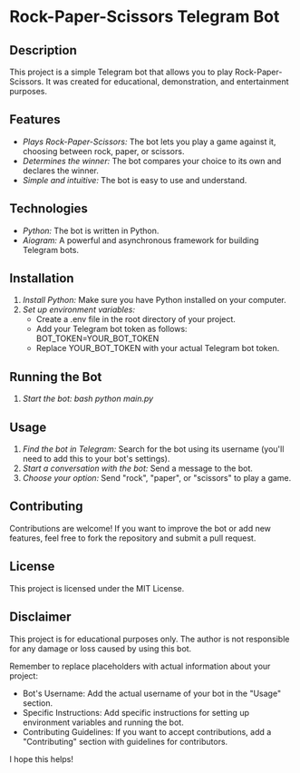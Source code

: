 # Rock-Paper-Scissors Telegram Bot

## Description

This project is a simple Telegram bot that allows you to play Rock-Paper-Scissors. It was created for educational, demonstration, and entertainment purposes.

## Features

* *Plays Rock-Paper-Scissors:* The bot lets you play a game against it, choosing between rock, paper, or scissors.
* *Determines the winner:* The bot compares your choice to its own and declares the winner.
* *Simple and intuitive:* The bot is easy to use and understand.

## Technologies

* *Python:* The bot is written in Python.
* *Aiogram:*  A powerful and asynchronous framework for building Telegram bots.

## Installation

1. *Install Python:* Make sure you have Python installed on your computer.
2. *Set up environment variables:* 
   - Create a .env file in the root directory of your project.
   - Add your Telegram bot token as follows:  
   BOT_TOKEN=YOUR_BOT_TOKEN
   - Replace YOUR_BOT_TOKEN with your actual Telegram bot token.

## Running the Bot

1. *Start the bot:*
   *bash*
   *python main.py*
   
## Usage

1. *Find the bot in Telegram:* Search for the bot using its username (you'll need to add this to your bot's settings).
2. *Start a conversation with the bot:* Send a message to the bot.
3. *Choose your option:*  Send "rock", "paper", or "scissors" to play a game.

## Contributing

Contributions are welcome!  If you want to improve the bot or add new features, feel free to fork the repository and submit a pull request.

## License

This project is licensed under the MIT License.

## Disclaimer

This project is for educational purposes only. The author is not responsible for any damage or loss caused by using this bot.


Remember to replace placeholders with actual information about your project:

* Bot's Username:  Add the actual username of your bot in the "Usage" section.
* Specific Instructions:  Add specific instructions for setting up environment variables and running the bot.
* Contributing Guidelines:  If you want to accept contributions, add a "Contributing" section with guidelines for contributors. 

I hope this helps!
